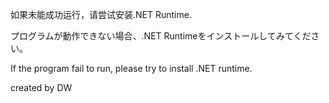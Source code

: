 如果未能成功运行，请尝试安装.NET Runtime.

プログラムが動作できない場合、.NET Runtimeをインストールしてみてください。

If the program fail to run, please try to install .NET runtime.


created by DW
